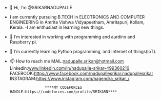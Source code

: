 - 👋 Hi, I’m @SRIKARNADUPALLE
- I am currently pursuing B.TECH in ELECTRONICS AND COMPUTER ENGINEERING in Amrita Vishwa Vidyapeetham,  Amritapuri, Kollam, Kerala.
-I am enthusiast in learning new things.
- 👀 I’m interested in working with programming and aurdino and Raspberry pi.
- 🌱 I’m currently learning Python programming, and Internet of things(IoT).
- 📫 How to reach me MAIL:nadupalle.srikar@hotmail.com
                      Linkedin:www.linkedin.com/in/nadupalle-srikar-499360216
                      FACEBOOK:https://www.facebook.com/nadupallesrikar.nadupallesrikar
                      INSTAGRAM:https://www.instagram.com/nagendra_srikar_/
                      
                      
                      ****MY CODEFORCES HANDLE:https://codeforces.com/profile/SRIKARN****
                      

<!---
SRIKARNADUPALLE/SRIKARNADUPALLE is a ✨ special ✨ repository because its `README.md` (this file) appears on your GitHub profile.
You can click the Preview link to take a look at your changes.
--->
